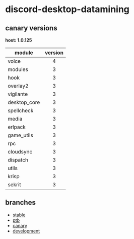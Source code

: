 # discord-desktop-datamining

## canary versions

**host: 1.0.125**

| module | version |
| ------ | :-----: |
| voice | 4 |
| modules | 3 |
| hook | 3 |
| overlay2 | 3 |
| vigilante | 3 |
| desktop_core | 3 |
| spellcheck | 3 |
| media | 3 |
| erlpack | 3 |
| game_utils | 3 |
| rpc | 3 |
| cloudsync | 3 |
| dispatch | 3 |
| utils | 3 |
| krisp | 3 |
| sekrit | 3 |

## branches

- [stable](https://github.com/OpenAsar/discord-desktop-datamining/tree/stable)
- [ptb](https://github.com/OpenAsar/discord-desktop-datamining/tree/ptb)
- [canary](https://github.com/OpenAsar/discord-desktop-datamining/tree/canary)
- [development](https://github.com/OpenAsar/discord-desktop-datamining/tree/development)